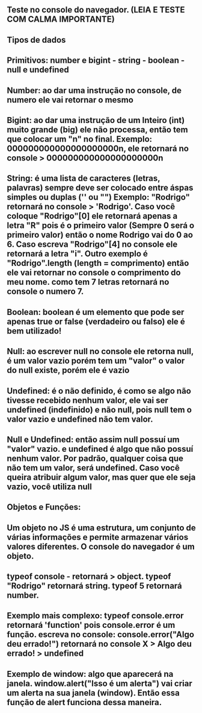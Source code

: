 ## Teste no console do navegador. (LEIA E TESTE COM CALMA **IMPORTANTE**)

## Tipos de dados

## Primitivos: number e bigint - string - boolean - null e undefined

## Number: ao dar uma instrução no console, de numero ele vai retornar o mesmo

## Bigint: ao dar uma instrução de um Inteiro (int) muito grande (big) ele não processa, então tem que colocar um "n" no final. Exemplo: 000000000000000000000n, ele retornará no console > 000000000000000000000n

## String: é uma lista de caracteres (letras, palavras) sempre deve ser colocado entre áspas simples ou duplas ('' ou "") Exemplo: "Rodrigo" retornará no console > 'Rodrigo'. Caso você coloque "Rodrigo"[0] ele retornará apenas a letra "R" pois é o primeiro valor (Sempre 0 será o primeiro valor) então o nome Rodrigo vai do 0 ao 6. Caso escreva "Rodrigo"[4] no console ele retornará a letra "i". Outro exemplo é "Rodrigo".length (length = comprimento) então ele vai retornar no console o comprimento do meu nome. como tem 7 letras retornará no console o numero 7.

## Boolean: boolean é um elemento que pode ser apenas true or false (verdadeiro ou falso) ele é bem utilizado!

## Null: ao escrever null no console ele retorna null, é um valor vazio porém tem um "valor" o valor do null existe, porém ele é vazio

## Undefined: é o não definido, é como se algo não tivesse recebido nenhum valor, ele vai ser undefined (indefinido) e não null, pois null tem o valor vazio e undefined não tem valor.

## Null e Undefined: então assim null possuí um "valor" vazio. e undefined é algo que não possuí nenhum valor. Por padrão, qualquer coisa que não tem um valor, será undefined. Caso você queira atribuir algum valor, mas quer que ele seja vazio, você utiliza null

## Objetos e Funções:

## Um objeto no JS é uma estrutura, um conjunto de várias informações e permite armazenar vários valores diferentes. O console do navegador é um objeto.

## typeof console - retornará > object. typeof "Rodrigo" retornará string. typeof 5 retornará number.

## Exemplo mais complexo: typeof console.error retornará 'function' pois console.error é um função. escreva no console: console.error("Algo deu errado!") retornará no console X > Algo deu errado! > undefined

## Exemplo de window: algo que aparecerá na janela. window.alert("Isso é um alerta") vai criar um alerta na sua janela (window). Então essa função de alert funciona dessa maneira.